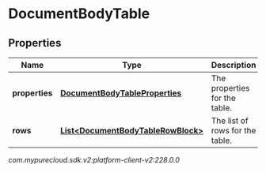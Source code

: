 # DocumentBodyTable


## Properties

| Name | Type | Description | Notes |
| ------------ | ------------- | ------------- | ------------- |
| **properties** | [**DocumentBodyTableProperties**](DocumentBodyTableProperties) | The properties for the table. |  [optional] |
| **rows** | [**List&lt;DocumentBodyTableRowBlock&gt;**](DocumentBodyTableRowBlock) | The list of rows for the table. |  |




_com.mypurecloud.sdk.v2:platform-client-v2:228.0.0_
